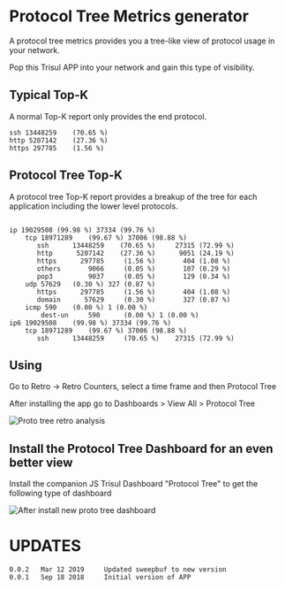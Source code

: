 Protocol Tree Metrics generator
============================

A protocol tree metrics provides you a tree-like view of protocol usage in your network.

Pop this Trisul APP into your network and gain this type of visibility. 


## Typical Top-K 

A normal Top-K report only provides the end protocol.

```
ssh 13448259    (70.65 %) 
http 5207142    (27.36 %)
https 297785    (1.56 %) 

```


## Protocol Tree Top-K

A protocol tree Top-K report provides a breakup of the tree for each application including the lower level protocols.

```

ip 19029508 (99.98 %) 37334 (99.76 %)
    tcp 18971289    (99.67 %) 37006 (98.88 %)
       ssh      13448259    (70.65 %)     27315 (72.99 %)
       http      5207142    (27.36 %)      9051 (24.19 %)
       https      297785     (1.56 %)       404 (1.08 %)
       others       9066     (0.05 %)       107 (0.29 %)
       pop3         9037     (0.05 %)       129 (0.34 %)
    udp 57629   (0.30 %) 327 (0.87 %)
       https      297785     (1.56 %)       404 (1.08 %)
       domain      57629     (0.30 %)       327 (0.87 %)
    icmp 590    (0.00 %) 1 (0.00 %)
        dest-un     590      (0.00 %) 1 (0.00 %)
ip6 19029508    (99.98 %) 37334 (99.76 %)
    tcp 18971289    (99.67 %) 37006 (98.88 %)
       ssh      13448259     (70.65 %)    27315 (72.99 %)

```

## Using

Go to Retro -> Retro Counters, select a time frame and then Protocol Tree 

After installing the app go to Dashboards > View All > Protocol Tree 

![Proto tree retro analysis](ptree-retro.png)

## Install the Protocol Tree Dashboard for an even better view

Install the companion JS Trisul Dashboard "Protocol Tree" to get the following type of dashboard

![After install new proto tree dashboard](ptree.png)







UPDATES
=======

````
0.0.2   Mar 12 2019     Updated sweepbuf to new version 
0.0.1   Sep 18 2018     Initial version of APP
````


